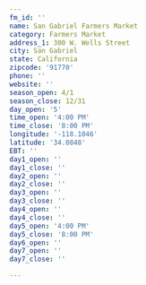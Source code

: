 ```yaml
---
fm_id: ''
name: San Gabriel Farmers Market
category: Farmers Market
address_1: 300 W. Wells Street
city: San Gabriel
state: California
zipcode: '91770'
phone: ''
website: ''
season_open: 4/1
season_close: 12/31
day_open: '5'
time_open: '4:00 PM'
time_close: '8:00 PM'
longitude: '-118.1046'
latitude: '34.0848'
EBT: ''
day1_open: ''
day1_close: ''
day2_open: ''
day2_close: ''
day3_open: ''
day3_close: ''
day4_open: ''
day4_close: ''
day5_open: '4:00 PM'
day5_close: '8:00 PM'
day6_open: ''
day7_open: ''
day7_close: ''

---
```

